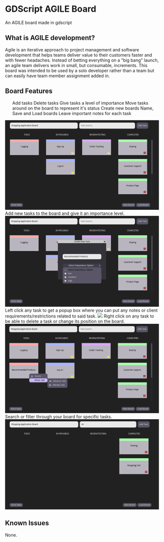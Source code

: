 # GDScript AGILE Board
 An AGILE board made in gdscript
 
 ## What is AGILE development?
 Agile is an iterative approach to project management and software development that helps teams deliver value to their customers faster and with fewer headaches. Instead of betting everything on a "big bang" launch, an agile team delivers work in small, but consumable, increments. This board was intended to be used by a solo developer rather than a team but can easily have team member assignment added in.


 ## Board Features
<UL>
Add tasks
Delete tasks
Give tasks a level of importance
Move tasks around on the board to represent it's status
Create new boards
Name, Save and Load boards
Leave important notes for each task
</UL>

<img src="images/Full-Board.png">
Add new tasks to the board and give it an importance level.
<img src="images/New-Task.png">
Left click any task to get a popup box where you can put any notes or client requirements/restrictions related to said task.
<img src="images/Requirements-Board.png">
Right click on any task to be able to delete a task or change its position on the board.
<img src="images/Right-Click-Menu.png">
Search or filter through your board for specific tasks.
<img src="images/Search-Board.png">

## Known Issues
None.